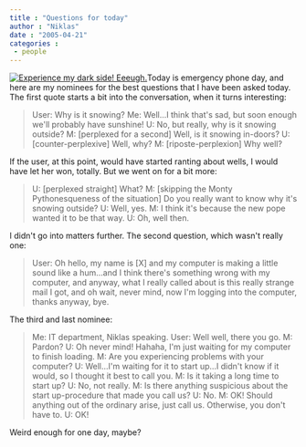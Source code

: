 ```yaml
---
title : "Questions for today"
author : "Niklas"
date : "2005-04-21"
categories : 
 - people
---
```


[![Experience my dark side! Eeeugh.](https://niklasblog.com/wp-content/2005-04-21-popeemperorthumb.jpg)](https://niklasblog.com/wp-content/2005-04-21-popeemperor.jpg)Today is emergency phone day, and here are my nominees for the best questions that I have been asked today. The first quote starts a bit into the conversation, when it turns interesting:

> User: Why is it snowing? Me: Well...I think that's sad, but soon enough we'll probably have sunshine! U: No, but really, why is it snowing outside? M: \[perplexed for a second\] Well, is it snowing in-doors? U: \[counter-perplexive\] Well, why? M: \[riposte-perplexion\] Why well?

If the user, at this point, would have started ranting about wells, I would have let her won, totally. But we went on for a bit more:

> U: \[perplexed straight\] What? M: \[skipping the Monty Pythonesqueness of the situation\] Do you really want to know why it's snowing outside? U: Well, yes. M: I think it's because the new pope wanted it to be that way. U: Oh, well then.

I didn't go into matters further. The second question, which wasn't really one:

> User: Oh hello, my name is \[X\] and my computer is making a little sound like a hum...and I think there's something wrong with my computer, and anyway, what I really called about is this really strange mail I got, and oh wait, never mind, now I'm logging into the computer, thanks anyway, bye.

The third and last nominee:

> Me: IT department, Niklas speaking. User: Well well, there you go. M: Pardon? U: Oh never mind! Hahaha, I'm just waiting for my computer to finish loading. M: Are you experiencing problems with your computer? U: Well...I'm waiting for it to start up...I didn't know if it would, so I thought it best to call you. M: Is it taking a long time to start up? U: No, not really. M: Is there anything suspicious about the start up-procedure that made you call us? U: No. M: OK! Should anything out of the ordinary arise, just call us. Otherwise, you don't have to. U: OK!

Weird enough for one day, maybe?
